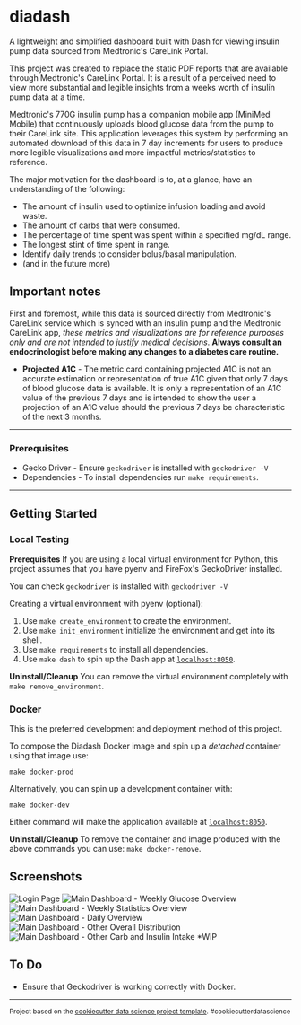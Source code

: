 diadash
==============================

A lightweight and simplified dashboard built with Dash for viewing insulin pump data sourced from Medtronic's CareLink Portal.

This project was created to replace the static PDF reports that are available through Medtronic's CareLink Portal. It is a result of a perceived need to view more substantial and legible insights from a weeks worth of insulin pump data at a time.

Medtronic's 770G insulin pump has a companion mobile app (MiniMed Mobile) that continuously uploads blood glucose data from the pump to their CareLink site. This application leverages this system by performing an automated download of this data in 7 day increments for users to produce more legible visualizations and more impactful metrics/statistics to reference.

The major motivation for the dashboard is to, at a glance, have an understanding of the following:
- The amount of insulin used to optimize infusion loading and avoid waste.
- The amount of carbs that were consumed. 
- The percentage of time spent was spent within a specified mg/dL range.
- The longest stint of time spent in range.
- Identify daily trends to consider bolus/basal manipulation.
- (and in the future more)

## Important notes

First and foremost, while this data is sourced directly from Medtronic's CareLink service which is synced with an insulin pump and the Medtronic CareLink app, *these metrics and visualizations are for reference purposes only and are not intended to justify medical decisions*. **Always consult an endocrinologist before making any changes to a diabetes care routine.**

- **Projected A1C** - The metric card containing projected A1C is not an accurate estimation or representation of true A1C given that only 7 days of blood glucose data is available. It is only a representation of an A1C value of the previous 7 days and is intended to show the user a projection of an A1C value should the previous 7 days be characteristic of the next 3 months.

--------
### Prerequisites
- Gecko Driver - Ensure `geckodriver` is installed with `geckodriver -V`
- Dependencies - To install dependencies run `make requirements`.

--------
## Getting Started

### Local Testing
**Prerequisites**
If you are using a local virtual environment for Python, this project assumes that you have pyenv and FireFox's GeckoDriver installed. 

You can check  `geckodriver` is installed with `geckodriver -V`

Creating a virtual environment with pyenv (optional): 
1. Use  `make create_environment` to create the environment.
2. Use `make init_environment` initialize the environment and get into its shell.
3. Use `make requirements` to install all dependencies.
4. Use `make dash` to spin up the Dash app at [`localhost:8050`](localhost:8050).

**Uninstall/Cleanup**
You can remove the virtual environment completely with `make remove_environment`.


### Docker
This is the preferred development and deployment method of this project.

To compose the Diadash Docker image and spin up a *detached* container using that image use:
```
make docker-prod
```

Alternatively, you can spin up a development container with:
```
make docker-dev
```

Either command will make the application available at [`localhost:8050`](localhost:8050).

**Uninstall/Cleanup**
To remove the container and image produced with the above commands you can use: `make docker-remove`.


## Screenshots
![Login Page](docs/images/login.png)
![Main Dashboard - Weekly Glucose Overview](docs/images/main_wgo.png) 
![Main Dashboard - Weekly Statistics Overview](docs/images/main_wso.png)
![Main Dashboard - Daily Overview](docs/images/main_do.png)
![Main Dashboard - Other Overall Distribution](docs/images/main_ood.png) 
![Main Dashboard - Other Carb and Insulin Intake](docs/images/main_oi.png) 
*WIP

## To Do
- Ensure that Geckodriver is working correctly with Docker.

--------

<p><small>Project based on the <a target="_blank" href="https://drivendata.github.io/cookiecutter-data-science/">cookiecutter data science project template</a>. #cookiecutterdatascience</small></p>
